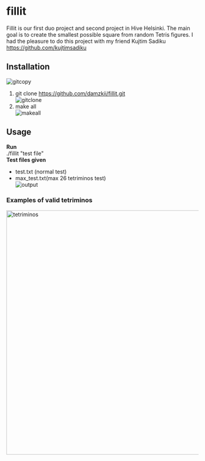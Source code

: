 # fillit
Fillit is our first duo project and second project in Hive Helsinki. The main goal is to create the smallest possible square from random Tetris figures.
I had the pleasure to do this project with my friend Kujtim Sadiku https://github.com/kujtimsadiku  
## Installation  
![gitcopy](https://user-images.githubusercontent.com/82960301/196988304-b4ecb28b-2d99-46bf-ab55-91506db47e02.gif)  
1. git clone https://github.com/damzkii/fillit.git  
![gitclone](https://user-images.githubusercontent.com/82960301/196988373-69141c8e-fbe0-4815-b807-e6971455ef0e.gif)  
2. make all  
![makeall](https://user-images.githubusercontent.com/82960301/196988418-2949f81a-1292-4769-9362-eb29b06ee40a.gif)  
## Usage  
**Run**  
./fillit "test file"  
**Test files given**
- test.txt (normal test)  
- max_test.txt(max 26 tetriminos test)  
![output](https://user-images.githubusercontent.com/82960301/196988490-55a9670d-64fb-4488-94a0-b78086e69c7d.gif)
### Examples of valid tetriminos  
<img width="640" alt="tetriminos" src="https://user-images.githubusercontent.com/82960301/196219001-676d8398-0997-4e9b-8228-e578706064c8.png">
